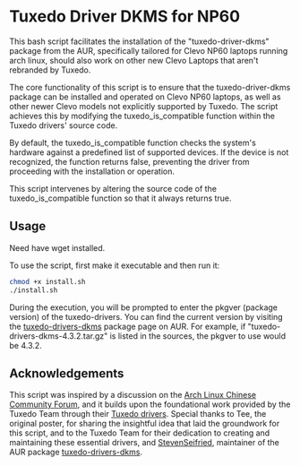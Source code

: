 # Tuxedo Driver DKMS for NP60

This bash script facilitates the installation of the "tuxedo-driver-dkms" package from the AUR, specifically tailored for Clevo NP60 laptops running arch linux, should also work on other new Clevo Laptops that aren't rebranded by Tuxedo.

The core functionality of this script is to ensure that the tuxedo-driver-dkms package can be installed and operated on Clevo NP60 laptops, as well as other newer Clevo models not explicitly supported by Tuxedo. The script achieves this by modifying the tuxedo_is_compatible function within the Tuxedo drivers' source code.

By default, the tuxedo_is_compatible function checks the system's hardware against a predefined list of supported devices. If the device is not recognized, the function returns false, preventing the driver from proceeding with the installation or operation.

This script intervenes by altering the source code of the tuxedo_is_compatible function so that it always returns true. 

## Usage
Need have wget installed.

To use the script, first make it executable and then run it:

```bash
chmod +x install.sh
./install.sh
```


During the execution, you will be prompted to enter the pkgver (package version) of the tuxedo-drivers. You can find the current version by visiting the [tuxedo-drivers-dkms](https://aur.archlinux.org/packages/tuxedo-drivers-dkms) package page on AUR. For example, if "tuxedo-drivers-dkms-4.3.2.tar.gz" is listed in the sources, the pkgver to use would be 4.3.2.

## Acknowledgements

This script was inspired by a discussion on the [Arch Linux Chinese Community Forum](https://bbs.archlinuxcn.org/viewtopic.php?pid=56364#p56364), and it builds upon the foundational work provided by the Tuxedo Team through their [Tuxedo drivers](https://github.com/tuxedocomputers/tuxedo-drivers). Special thanks to Tee, the original poster, for sharing the insightful idea that laid the groundwork for this script, and to the Tuxedo Team for their dedication to creating and maintaining these essential drivers, and [StevenSeifried](https://aur.archlinux.org/account/StevenSeifried), maintainer of the AUR package [tuxedo-drivers-dkms](https://aur.archlinux.org/packages/tuxedo-drivers-dkms).
